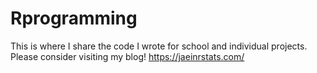 # Rprogramming
This is where I share the code I wrote for school and individual projects. 
Please consider visiting my blog!
https://jaeinrstats.com/

